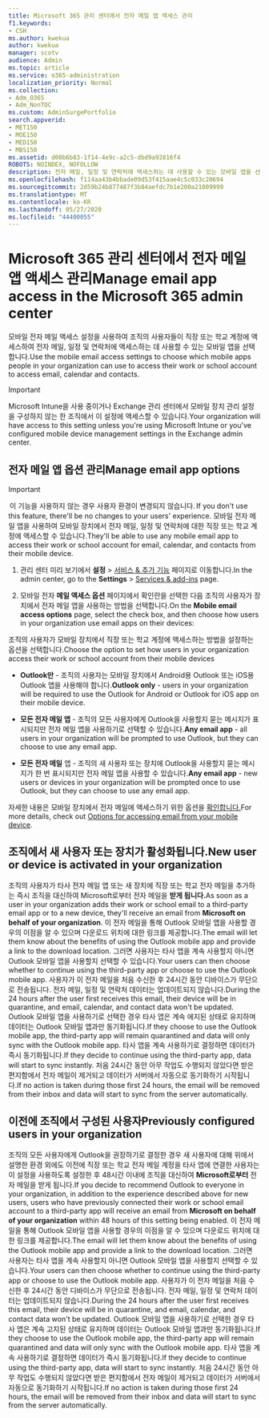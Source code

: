 ```yaml
---
title: Microsoft 365 관리 센터에서 전자 메일 앱 액세스 관리
f1.keywords:
- CSH
ms.author: kwekua
author: kwekua
manager: scotv
audience: Admin
ms.topic: article
ms.service: o365-administration
localization_priority: Normal
ms.collection:
- Adm_O365
- Adm_NonTOC
ms.custom: AdminSurgePortfolio
search.appverid:
- MET150
- MOE150
- MED150
- MBS150
ms.assetid: d00b6b83-1f14-4e9c-a2c5-dbd9a92816f4
ROBOTS: NOINDEX, NOFOLLOW
description: 전자 메일, 일정 및 연락처에 액세스하는 데 사용할 수 있는 모바일 앱을 선택하는 방법을 배워야 합니다.
ms.openlocfilehash: f114aa43b4bbade09d53f415aae4c5c033c20694
ms.sourcegitcommit: 2d59b24b877487f3b84aefdc7b1e200a21009999
ms.translationtype: MT
ms.contentlocale: ko-KR
ms.lasthandoff: 05/27/2020
ms.locfileid: "44400055"
---
```

# <a name="manage-email-app-access-in-the-microsoft-365-admin-center"></a><span data-ttu-id="d6071-103">Microsoft 365 관리 센터에서 전자 메일 앱 액세스 관리</span><span class="sxs-lookup"><span data-stu-id="d6071-103">Manage email app access in the Microsoft 365 admin center</span></span>

<span data-ttu-id="d6071-104">모바일 전자 메일 액세스 설정을 사용하여 조직의 사용자들이 직장 또는 학교 계정에 액세스하여 전자 메일, 일정 및 연락처에 액세스하는 데 사용할 수 있는 모바일 앱을 선택합니다.</span><span class="sxs-lookup"><span data-stu-id="d6071-104">Use the mobile email access settings to choose which mobile apps people in your organization can use to access their work or school account to access email, calendar and contacts.</span></span>
  
> [!IMPORTANT]
> <span data-ttu-id="d6071-105">Microsoft Intune을 사용 중이거나 Exchange 관리 센터에서 모바일 장치 관리 설정을 구성하지 않는 한 조직에서 이 설정에 액세스할 수 있습니다.</span><span class="sxs-lookup"><span data-stu-id="d6071-105">Your organization will have access to this setting unless you're using Microsoft Intune or you've configured mobile device management settings in the Exchange admin center.</span></span> 
  
## <a name="manage-email-app-options"></a><span data-ttu-id="d6071-106">전자 메일 앱 옵션 관리</span><span class="sxs-lookup"><span data-stu-id="d6071-106">Manage email app options</span></span>

> [!IMPORTANT]
> <span data-ttu-id="d6071-107"> 이 기능을 사용하지 않는 경우 사용자 환경이 변경되지 않습니다.</span><span class="sxs-lookup"><span data-stu-id="d6071-107"> If you don't use this feature, there'll be no changes to your users' experience.</span></span> <span data-ttu-id="d6071-108">모바일 전자 메일 앱을 사용하여 모바일 장치에서 전자 메일, 일정 및 연락처에 대한 직장 또는 학교 계정에 액세스할 수 있습니다.</span><span class="sxs-lookup"><span data-stu-id="d6071-108">They'll be able to use any mobile email app to access their work or school account for email, calendar, and contacts from their mobile device.</span></span> 
    
1. <span data-ttu-id="d6071-109">관리 센터 미리 보기에서 **설정** \> <a href="https://go.microsoft.com/fwlink/p/?linkid=2053743" target="_blank">서비스 &amp; 추가 기능</a> 페이지로 이동합니다.</span><span class="sxs-lookup"><span data-stu-id="d6071-109">In the admin center, go to the **Settings** \> <a href="https://go.microsoft.com/fwlink/p/?linkid=2053743" target="_blank">Services &amp; add-ins</a> page.</span></span> 

2. <span data-ttu-id="d6071-110">모바일 전자 **메일 액세스 옵션** 페이지에서 확인란을 선택한 다음 조직의 사용자가 장치에서 전자 메일 앱을 사용하는 방법을 선택합니다.</span><span class="sxs-lookup"><span data-stu-id="d6071-110">On the **Mobile email access options** page, select the check box, and then choose how users in your organization use email apps on their devices:</span></span>
  
<span data-ttu-id="d6071-111">조직의 사용자가 모바일 장치에서 직장 또는 학교 계정에 액세스하는 방법을 설정하는 옵션을 선택합니다.</span><span class="sxs-lookup"><span data-stu-id="d6071-111">Choose the option to set how users in your organization access their work or school account from their mobile devices</span></span>
  
- <span data-ttu-id="d6071-112">**Outlook만** - 조직의 사용자는 모바일 장치에서 Android용 Outlook 또는 iOS용 Outlook 앱을 사용해야 합니다.</span><span class="sxs-lookup"><span data-stu-id="d6071-112">**Outlook only** - users in your organization will be required to use the Outlook for Android or Outlook for iOS app on their mobile device.</span></span> 
    
- <span data-ttu-id="d6071-113">**모든 전자 메일 앱** - 조직의 모든 사용자에게 Outlook을 사용할지 묻는 메시지가 표시되지만 전자 메일 앱을 사용하기로 선택할 수 있습니다.</span><span class="sxs-lookup"><span data-stu-id="d6071-113">**Any email app** - all users in your organization will be prompted to use Outlook, but they can choose to use any email app.</span></span> 
    
- <span data-ttu-id="d6071-114">**모든 전자 메일** 앱 - 조직의 새 사용자 또는 장치에 Outlook을 사용할지 묻는 메시지가 한 번 표시되지만 전자 메일 앱을 사용할 수 있습니다.</span><span class="sxs-lookup"><span data-stu-id="d6071-114">**Any email app** - new users or devices in your organization will be prompted once to use Outlook, but they can choose to use any email app.</span></span> 
    
<span data-ttu-id="d6071-115">자세한 내용은 모바일 장치에서 전자 메일에 액세스하기 위한 옵션을 [확인합니다.](access-email-from-a-mobile-device.md)</span><span class="sxs-lookup"><span data-stu-id="d6071-115">For more details, check out [Options for accessing email from your mobile device](access-email-from-a-mobile-device.md).</span></span>
  
## <a name="new-user-or-device-is-activated-in-your-organization"></a><span data-ttu-id="d6071-116">조직에서 새 사용자 또는 장치가 활성화됩니다.</span><span class="sxs-lookup"><span data-stu-id="d6071-116">New user or device is activated in your organization</span></span>

<span data-ttu-id="d6071-117">조직의 사용자가 타사 전자 메일 앱 또는 새 장치에 직장 또는 학교 전자 메일을 추가하는 즉시 조직을 대신하여 Microsoft로부터 전자 메일을 **받게 됩니다.**</span><span class="sxs-lookup"><span data-stu-id="d6071-117">As soon as a user in your organization adds their work or school email to a third-party email app or to a new device, they'll receive an email from **Microsoft on behalf of your organization**.</span></span> <span data-ttu-id="d6071-118">이 전자 메일을 통해 Outlook 모바일 앱을 사용할 경우의 이점을 알 수 있으며 다운로드 위치에 대한 링크를 제공합니다.</span><span class="sxs-lookup"><span data-stu-id="d6071-118">The email will let them know about the benefits of using the Outlook mobile app and provide a link to the download location.</span></span> <span data-ttu-id="d6071-119">그러면 사용자는 타사 앱을 계속 사용할지 아니면 Outlook 모바일 앱을 사용할지 선택할 수 있습니다.</span><span class="sxs-lookup"><span data-stu-id="d6071-119">Your users can then choose whether to continue using the third-party app or choose to use the Outlook mobile app.</span></span> <span data-ttu-id="d6071-120">사용자가 이 전자 메일을 처음 수신한 후 24시간 동안 디바이스가 무단으로 전송됩니다. 전자 메일, 일정 및 연락처 데이터는 업데이트되지 않습니다.</span><span class="sxs-lookup"><span data-stu-id="d6071-120">During the 24 hours after the user first receives this email, their device will be in quarantine, and email, calendar, and contact data won't be updated.</span></span> <span data-ttu-id="d6071-121">Outlook 모바일 앱을 사용하기로 선택한 경우 타사 앱은 계속 에지된 상태로 유지하며 데이터는 Outlook 모바일 앱과만 동기화됩니다.</span><span class="sxs-lookup"><span data-stu-id="d6071-121">If they choose to use the Outlook mobile app, the third-party app will remain quarantined and data will only sync with the Outlook mobile app.</span></span> <span data-ttu-id="d6071-122">타사 앱을 계속 사용하기로 결정하면 데이터가 즉시 동기화됩니다.</span><span class="sxs-lookup"><span data-stu-id="d6071-122">If they decide to continue using the third-party app, data will start to sync instantly.</span></span> <span data-ttu-id="d6071-123">처음 24시간 동안 아무 작업도 수행되지 않았다면 받은 편지함에서 전자 메일이 제거되고 데이터가 서버에서 자동으로 동기화하기 시작됩니다.</span><span class="sxs-lookup"><span data-stu-id="d6071-123">If no action is taken during those first 24 hours, the email will be removed from their inbox and data will start to sync from the server automatically.</span></span>
  
## <a name="previously-configured-users-in-your-organization"></a><span data-ttu-id="d6071-124">이전에 조직에서 구성된 사용자</span><span class="sxs-lookup"><span data-stu-id="d6071-124">Previously configured users in your organization</span></span>

<span data-ttu-id="d6071-125">조직의 모든 사용자에게 Outlook을 권장하기로 결정한 경우 새 사용자에 대해 위에서 설명한 환경 외에도 이전에 직장 또는 학교 전자 메일 계정을 타사 앱에 연결한 사용자는 이 설정을 사용하도록 설정한 후 48시간 이내에 조직을 대신하여 **Microsoft로부터** 전자 메일을 받게 됩니다.</span><span class="sxs-lookup"><span data-stu-id="d6071-125">If you decide to recommend Outlook to everyone in your organization, in addition to the experience described above for new users, users who have previously connected their work or school email account to a third-party app will receive an email from **Microsoft on behalf of your organization** within 48 hours of this setting being enabled.</span></span> <span data-ttu-id="d6071-126">이 전자 메일을 통해 Outlook 모바일 앱을 사용할 경우의 이점을 알 수 있으며 다운로드 위치에 대한 링크를 제공합니다.</span><span class="sxs-lookup"><span data-stu-id="d6071-126">The email will let them know about the benefits of using the Outlook mobile app and provide a link to the download location.</span></span> <span data-ttu-id="d6071-127">그러면 사용자는 타사 앱을 계속 사용할지 아니면 Outlook 모바일 앱을 사용할지 선택할 수 있습니다.</span><span class="sxs-lookup"><span data-stu-id="d6071-127">Your users can then choose whether to continue using the third-party app or choose to use the Outlook mobile app.</span></span> <span data-ttu-id="d6071-128">사용자가 이 전자 메일을 처음 수신한 후 24시간 동안 디바이스가 무단으로 전송됩니다. 전자 메일, 일정 및 연락처 데이터는 업데이트되지 않습니다.</span><span class="sxs-lookup"><span data-stu-id="d6071-128">During the 24 hours after the user first receives this email, their device will be in quarantine, and email, calendar, and contact data won't be updated.</span></span> <span data-ttu-id="d6071-129">Outlook 모바일 앱을 사용하기로 선택한 경우 타사 앱은 계속 고지된 상태로 유지하며 데이터는 Outlook 모바일 앱과만 동기화됩니다.</span><span class="sxs-lookup"><span data-stu-id="d6071-129">If they choose to use the Outlook mobile app, the third-party app will remain quarantined and data will only sync with the Outlook mobile app.</span></span> <span data-ttu-id="d6071-130">타사 앱을 계속 사용하기로 결정하면 데이터가 즉시 동기화됩니다.</span><span class="sxs-lookup"><span data-stu-id="d6071-130">If they decide to continue using the third-party app, data will start to sync instantly.</span></span> <span data-ttu-id="d6071-131">처음 24시간 동안 아무 작업도 수행되지 않았다면 받은 편지함에서 전자 메일이 제거되고 데이터가 서버에서 자동으로 동기화하기 시작됩니다.</span><span class="sxs-lookup"><span data-stu-id="d6071-131">If no action is taken during those first 24 hours, the email will be removed from their inbox and data will start to sync from the server automatically.</span></span> 
  

